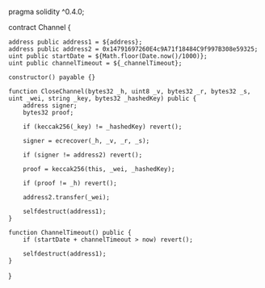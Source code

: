 pragma solidity ^0.4.0;

contract Channel {

    address public address1 = ${address};
    address public address2 = 0x14791697260E4c9A71f18484C9f997B308e59325;
    uint public startDate = ${Math.floor(Date.now()/1000)};
    uint public channelTimeout = ${_channelTimeout};
    
    constructor() payable {}

    function CloseChannel(bytes32 _h, uint8 _v, bytes32 _r, bytes32 _s, uint _wei, string _key, bytes32 _hashedKey) public {
        address signer;
        bytes32 proof;

        if (keccak256(_key) != _hashedKey) revert();
        
        signer = ecrecover(_h, _v, _r, _s);

        if (signer != address2) revert();

        proof = keccak256(this, _wei, _hashedKey);

        if (proof != _h) revert();

        address2.transfer(_wei);
        
        selfdestruct(address1);
    }

    function ChannelTimeout() public {
        if (startDate + channelTimeout > now) revert();

        selfdestruct(address1);
    }

}
